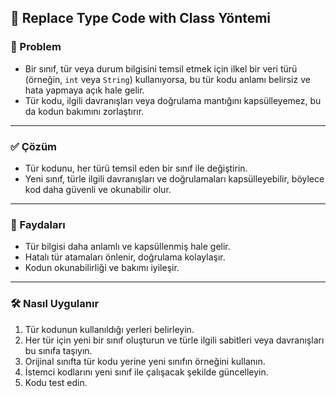 ## 🔄 Replace Type Code with Class Yöntemi

### 🐞 Problem

- Bir sınıf, tür veya durum bilgisini temsil etmek için ilkel bir veri türü (örneğin, `int` veya `String`) kullanıyorsa, bu tür kodu anlamı belirsiz ve hata yapmaya açık hale gelir.
- Tür kodu, ilgili davranışları veya doğrulama mantığını kapsülleyemez, bu da kodun bakımını zorlaştırır.

---

### ✅ Çözüm

- Tür kodunu, her türü temsil eden bir sınıf ile değiştirin.
- Yeni sınıf, türle ilgili davranışları ve doğrulamaları kapsülleyebilir, böylece kod daha güvenli ve okunabilir olur.

---

### 🌱 Faydaları

- Tür bilgisi daha anlamlı ve kapsüllenmiş hale gelir.
- Hatalı tür atamaları önlenir, doğrulama kolaylaşır.
- Kodun okunabilirliği ve bakımı iyileşir.

---

### 🛠️ Nasıl Uygulanır

1. Tür kodunun kullanıldığı yerleri belirleyin.
2. Her tür için yeni bir sınıf oluşturun ve türle ilgili sabitleri veya davranışları bu sınıfa taşıyın.
3. Orijinal sınıfta tür kodu yerine yeni sınıfın örneğini kullanın.
4. İstemci kodlarını yeni sınıf ile çalışacak şekilde güncelleyin.
5. Kodu test edin.
